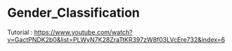 # Gender_Classification

Tutorial : https://www.youtube.com/watch?v=GactPNDK2b0&list=PLWyN7K28ZraTtKR397zW8f03LVcEre732&index=6
